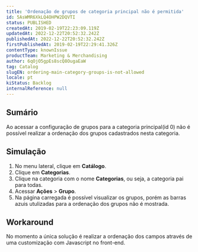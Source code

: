 ```yaml
---
title: 'Ordenação de grupos de categoria principal não é permitida'
id: 5AsWMR6XkLQ4OHPW2DQVTI
status: PUBLISHED
createdAt: 2019-02-19T22:23:09.119Z
updatedAt: 2022-12-22T20:52:32.242Z
publishedAt: 2022-12-22T20:52:32.242Z
firstPublishedAt: 2019-02-19T22:29:41.326Z
contentType: knownIssue
productTeam: Marketing & Merchandising
author: 6qOjO5gpEs8scQ8OugaEaW
tag: Catalog
slugEN: ordering-main-category-groups-is-not-allowed
locale: pt
kiStatus: Backlog
internalReference: null
---
```


## Sumário

Ao acessar a configuração de grupos para a categoria principal(id 0) não é possível realizar a ordenação dos grupos cadastrados nesta categoria.

## Simulação

1. No menu lateral, clique em **Catálogo**.
2. Clique em **Categorias**.
3. Clique na categoria com o nome **Categorias**, ou seja, a categoria pai para todas.
4. Acessar **Ações** > **Grupo**.
5. Na página carregada é possível visualizar os grupos, porém as barras azuis utulizadas para a ordenação dos grupos não é mostrada.

## Workaround

No momento a única solução é realizar a ordenação dos campos através de uma customização com Javascript no front-end.

